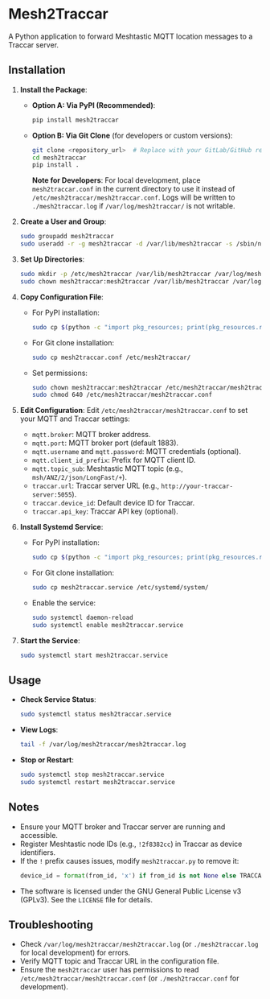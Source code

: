 # Mesh2Traccar

A Python application to forward Meshtastic MQTT location messages to a Traccar server.

## Installation

1. **Install the Package**:
   - **Option A: Via PyPI (Recommended)**:
     ```bash
     pip install mesh2traccar
     ```
   - **Option B: Via Git Clone** (for developers or custom versions):
     ```bash
     git clone <repository_url>  # Replace with your GitLab/GitHub repository URL
     cd mesh2traccar
     pip install .
     ```
     **Note for Developers**: For local development, place `mesh2traccar.conf` in the current directory to use it instead of `/etc/mesh2traccar/mesh2traccar.conf`. Logs will be written to `./mesh2traccar.log` if `/var/log/mesh2traccar/` is not writable.

2. **Create a User and Group**:
   ```bash
   sudo groupadd mesh2traccar
   sudo useradd -r -g mesh2traccar -d /var/lib/mesh2traccar -s /sbin/nologin mesh2traccar
   ```

3. **Set Up Directories**:
   ```bash
   sudo mkdir -p /etc/mesh2traccar /var/lib/mesh2traccar /var/log/mesh2traccar
   sudo chown mesh2traccar:mesh2traccar /var/lib/mesh2traccar /var/log/mesh2traccar
   ```

4. **Copy Configuration File**:
   - For PyPI installation:
     ```bash
     sudo cp $(python -c "import pkg_resources; print(pkg_resources.resource_filename('mesh2traccar', 'mesh2traccar.conf'))") /etc/mesh2traccar/
     ```
   - For Git clone installation:
     ```bash
     sudo cp mesh2traccar.conf /etc/mesh2traccar/
     ```
   - Set permissions:
     ```bash
     sudo chown mesh2traccar:mesh2traccar /etc/mesh2traccar/mesh2traccar.conf
     sudo chmod 640 /etc/mesh2traccar/mesh2traccar.conf
     ```

5. **Edit Configuration**:
   Edit `/etc/mesh2traccar/mesh2traccar.conf` to set your MQTT and Traccar settings:
   - `mqtt.broker`: MQTT broker address.
   - `mqtt.port`: MQTT broker port (default 1883).
   - `mqtt.username` and `mqtt.password`: MQTT credentials (optional).
   - `mqtt.client_id_prefix`: Prefix for MQTT client ID.
   - `mqtt.topic_sub`: Meshtastic MQTT topic (e.g., `msh/ANZ/2/json/LongFast/+`).
   - `traccar.url`: Traccar server URL (e.g., `http://your-traccar-server:5055`).
   - `traccar.device_id`: Default device ID for Traccar.
   - `traccar.api_key`: Traccar API key (optional).

6. **Install Systemd Service**:
   - For PyPI installation:
     ```bash
     sudo cp $(python -c "import pkg_resources; print(pkg_resources.resource_filename('mesh2traccar', 'mesh2traccar.service'))") /etc/systemd/system/
     ```
   - For Git clone installation:
     ```bash
     sudo cp mesh2traccar.service /etc/systemd/system/
     ```
   - Enable the service:
     ```bash
     sudo systemctl daemon-reload
     sudo systemctl enable mesh2traccar.service
     ```

7. **Start the Service**:
   ```bash
   sudo systemctl start mesh2traccar.service
   ```

## Usage

- **Check Service Status**:
  ```bash
  sudo systemctl status mesh2traccar.service
  ```

- **View Logs**:
  ```bash
  tail -f /var/log/mesh2traccar/mesh2traccar.log
  ```

- **Stop or Restart**:
  ```bash
  sudo systemctl stop mesh2traccar.service
  sudo systemctl restart mesh2traccar.service
  ```

## Notes

- Ensure your MQTT broker and Traccar server are running and accessible.
- Register Meshtastic node IDs (e.g., `!2f8382cc`) in Traccar as device identifiers.
- If the `!` prefix causes issues, modify `mesh2traccar.py` to remove it:
  ```python
  device_id = format(from_id, 'x') if from_id is not None else TRACCAR_DEVICE_ID
  ```
- The software is licensed under the GNU General Public License v3 (GPLv3). See the `LICENSE` file for details.

## Troubleshooting

- Check `/var/log/mesh2traccar/mesh2traccar.log` (or `./mesh2traccar.log` for local development) for errors.
- Verify MQTT topic and Traccar URL in the configuration file.
- Ensure the `mesh2traccar` user has permissions to read `/etc/mesh2traccar/mesh2traccar.conf` (or `./mesh2traccar.conf` for development).